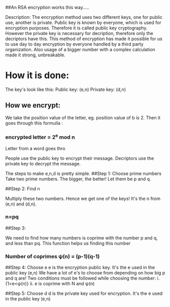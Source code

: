 ##An RSA encryption works this way.....

Description:
The encryption method uses two different keys, one for public use, another is private. Public key is known by everyone,
which is used for encryption purposes. Therefore it is  called public key cryptography. However the private key is necessary for decription, therefore only the decriptors have this. This method of encryption has made it possible for us to use day to day encryption by everyone handled by a third party organization. Also usage of a bigger number with a complex calculation made it strong, unbreakable.


# How it is done:
The key's look like this:
Public key: (e,n) 
Private key: (d,n) 
## How we encrypt:
We take the position value of the letter, eg. position value of b is 2.
Then it goes through this formulla :
<h3>encrypted letter = 2<sup>e</sup> mod n </h3>
Letter from a word goes thro

People use the public key to encrypt their message.
Decriptors use the private key to decrypt the message.

The steps to make e,n,d is pretty simple.
##Step 1: Choose prime numbers
Take two prime numbers. The bigger, the better! Let them be p and q.

##Step 2: Find n

Multiply these two numbers. Hence we get one of the keys! It's the n from (e,n) and (d,n). 
### n=pq

##Step 3: 

We need to find how many numbers is coprime with the number p and q, and less than pq. This function helps us finding this number
### Number of coprimes ψ(n) = (p-1)(q-1)

##Step 4: Choose e
e is the encryption public key. It's the e used in the public key (e,n)
We have a lot of e's to choose from depending on how big p and q are!
Two conditions must be followed while choosing the number:
 i. {1<e<ψ(n)}
 ii. e is coprime with N and ψ(n)
 
 ##Step 5: Choose d
 d is the private key used for encryption. It's the e used in the public key (e,n)
 
 





